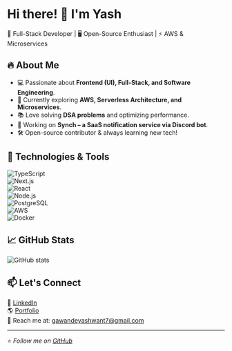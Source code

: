 # Hi there! 👋 I'm Yash  

🚀 Full-Stack Developer | 🖥️ Open-Source Enthusiast | ⚡ AWS & Microservices  

## 🔥 About Me
- 💻 Passionate about **Frontend (UI), Full-Stack, and Software Engineering**.  
- 🔭 Currently exploring **AWS, Serverless Architecture, and Microservices**.  
- 📚 Love solving **DSA problems** and optimizing performance.  
- 🚀 Working on **Synch – a SaaS notification service via Discord bot**.  
- 🛠️ Open-source contributor & always learning new tech!  

## 🚀 Technologies & Tools  
![TypeScript](https://img.shields.io/badge/-TypeScript-3178C6?style=flat&logo=typescript)  
![Next.js](https://img.shields.io/badge/-Next.js-000000?style=flat&logo=next.js)  
![React](https://img.shields.io/badge/-React-61DAFB?style=flat&logo=react)  
![Node.js](https://img.shields.io/badge/-Node.js-339933?style=flat&logo=node.js)  
![PostgreSQL](https://img.shields.io/badge/-PostgreSQL-4169E1?style=flat&logo=postgresql)  
![AWS](https://img.shields.io/badge/-AWS-FF9900?style=flat&logo=amazon-aws)  
![Docker](https://img.shields.io/badge/-Docker-2496ED?style=flat&logo=docker)  

## 📈 GitHub Stats  
![GitHub stats](https://github-readme-stats.vercel.app/api?username=yashng7&show_icons=true&theme=radical)  

## 📫 Let's Connect  
🔗 [LinkedIn](https://www.linkedin.com/in/yashwant-gawande-01012b271/)  
🌎 [Portfolio](https://www.yashwantgawande.com/)  
💬 Reach me at: gawandeyashwant7@gmail.com

---

⭐️ _Follow me on [GitHub](https://github.com/yashng7)_  
